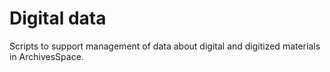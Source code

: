 # Digital data

Scripts to support management of data about digital and digitized materials in ArchivesSpace.